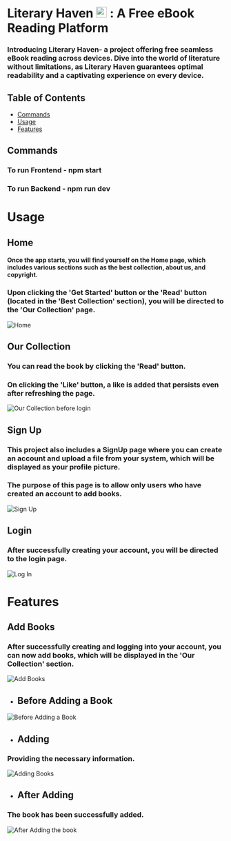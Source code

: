 # Literary Haven <img src="Screenshots/Logo.png" alt="Project Logo" width="25"> : A Free eBook Reading Platform

### Introducing Literary Haven- a project offering free seamless eBook reading across devices. Dive into the world of literature without limitations, as Literary Haven guarantees optimal readability and a captivating experience on every device.

## Table of Contents
* [Commands](#commands)
* [Usage](#usage)
* [Features](#features)


## Commands
### To run Frontend - npm start
### To run Backend - npm run dev

# Usage

## Home
#### Once the app starts, you will find yourself on the Home page, which includes various sections such as the best collection, about us, and copyright.
### Upon clicking the 'Get Started' button or the 'Read' button (located in the 'Best Collection' section), you will be directed to the 'Our Collection' page.
![Home](https://github.com/yashikay16/Literary-Haven/blob/master/Screenshots/Home.png?raw=true)

## Our Collection
### You can read the book by clicking the 'Read' button.
### On clicking the 'Like' button, a like is added that persists even after refreshing the page.
![Our Collection before login](https://github.com/yashikay16/Literary-Haven/blob/master/Screenshots/Our%20Collection%20before%20login.png?raw=true)

## Sign Up 
### This project also includes a SignUp page where you can create an account and upload a file from your system, which will be displayed as your profile picture.
### The purpose of this page is to allow only users who have created an account to add books.
![Sign Up](https://github.com/yashikay16/Literary-Haven/blob/master/Screenshots/SignUp.png?raw=true)

## Login 
### After successfully creating your account, you will be directed to the login page.
![Log In](https://github.com/yashikay16/Literary-Haven/blob/master/Screenshots/Login.png?raw=true)

# Features 

## Add Books
### After successfully creating and logging into your account, you can now add books, which will be displayed in the 'Our Collection' section.
![Add Books](https://github.com/yashikay16/Literary-Haven/blob/master/Screenshots/AddBooks.png?raw=true)

* ## Before Adding a Book
![Before Adding a Book](https://github.com/yashikay16/Literary-Haven/blob/master/Screenshots/Adding/Before%20Adding.png?raw=true)

* ## Adding 
### Providing the necessary information.
![Adding Books](https://github.com/yashikay16/Literary-Haven/blob/master/Screenshots/Adding/Adding%20Book.png?raw=true)

* ## After Adding 
### The book has been successfully added.
![After Adding the book](https://github.com/yashikay16/Literary-Haven/blob/master/Screenshots/Adding/After%20Adding.png?raw=true)





